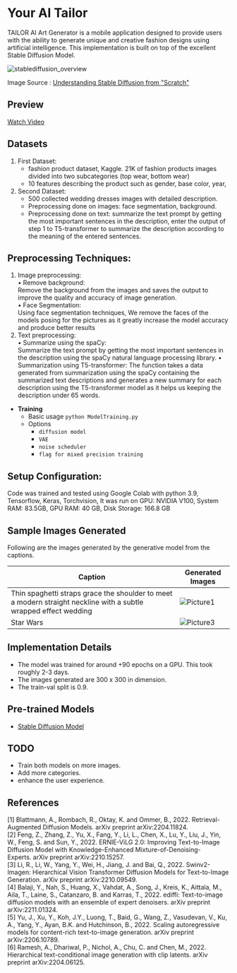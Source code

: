 # Your AI Tailor


TAILOR AI Art Generator is a mobile application designed to provide users with 
the ability to generate unique and creative fashion designs using artificial 
intelligence. This implementation is built on top of the excellent Stable Diffusion Model.

![stablediffusion_overview](https://github.com/amgad59/Your-AI-Tailor/assets/76216074/b2d1c781-7bd0-46ff-8211-9bac3d3f88ab)

Image Source : [Understanding Stable Diffusion from "Scratch"](https://scholar.harvard.edu/binxuw/classes/machine-learning-scratch/materials/stable-diffusion-scratch)

## Preview
[Watch Video](https://youtu.be/o25sxSxPwto)
## Datasets
1) First Dataset:   
   * fashion product dataset, Kaggle. 21K of fashion products images 
divided into two subcategories (top wear, bottom wear)  
   * 10 features describing the product such as gender, base color, year,
2) Second Dataset:  
   * 500 collected wedding dresses images with detailed description.  
   * Preprocessing done on images: face segmentation, background.   
   * Preprocessing done on text: summarize the text prompt by getting the 
most important sentences in the description, enter the output of step 1 
to T5-transformer to summarize the description according to the 
meaning of the entered sentences.
## Preprocessing Techniques:
1) Image preprocessing:  
• Remove background:   
Remove the background from the images and saves the output to 
improve the quality and accuracy of image generation.  
• Face Segmentation:  
Using face segmentation techniques, We remove the faces of the models posing for the pictures as it greatly increase the model accuracy and produce better results
2) Text preprocessing:  
• Summarize using the spaCy:  
Summarize the text prompt by getting the most important sentences 
in the description using the spaCy natural language processing 
library.
• Summarization using T5-transformer:
The function takes a data generated from summarization using the 
spaCy containing the summarized text descriptions and generates a 
new summary for each description using the T5-transformer model as it helps us keeping the description under 65 words.
- <b>Training</b>
  * Basic usage `python ModelTraining.py`
  * Options
      - `diffusion model`
      - `VAE`
      - `noise scheduler`
      - `flag for mixed precision training`
## Setup Configuration:
Code was trained and tested using Google Colab with python 3.9, 
Tensorflow, Keras, Torchvision, It was run on GPU: NVIDIA V100, 
System RAM: 83.5GB, GPU RAM: 40 GB, Disk Storage: 166.8 GB

## Sample Images Generated
Following are the images generated by the generative model from the captions.


| Caption        | Generated Images  |
| ------------- | ----- |
| Thin spaghetti straps grace the shoulder to meet a modern straight neckline with a subtle wrapped effect wedding |  ![Picture1](https://github.com/amgad59/Your-AI-Tailor/assets/76216074/e11bff94-c02f-45e6-b3a2-10d66f37f290) |
| Star Wars        |  ![Picture3](https://github.com/amgad59/Your-AI-Tailor/assets/76216074/edfc39a6-c517-48f0-8fab-3cb621fc5cdd) |


## Implementation Details
- The model was trained for around +90 epochs on a GPU. This took roughly 2-3 days.
- The images generated are 300 x 300 in dimension.
- The train-val split is 0.9.

## Pre-trained Models
- [Stable Diffusion Model](https://github.com/CompVis/stable-diffusion)

## TODO
- Train both models on more images.
- Add more categories.
- enhance the user experience.

## References
[1] Blattmann, A., Rombach, R., Oktay, K. and Ommer, B., 2022. Retrieval-Augmented Diffusion Models. arXiv preprint arXiv:2204.11824.  
[2] Feng, Z., Zhang, Z., Yu, X., Fang, Y., Li, L., Chen, X., Lu, Y., Liu, J., Yin, W., Feng, S. and Sun, Y., 2022. ERNIE-ViLG 2.0: Improving Text-to-Image Diffusion Model with Knowledge-Enhanced Mixture-of-Denoising-Experts. arXiv preprint arXiv:2210.15257.  
[3] Li, R., Li, W., Yang, Y., Wei, H., Jiang, J. and Bai, Q., 2022. Swinv2-Imagen: Hierarchical Vision Transformer Diffusion Models for Text-to-Image Generation. arXiv preprint arXiv:2210.09549.  
[4] Balaji, Y., Nah, S., Huang, X., Vahdat, A., Song, J., Kreis, K., Aittala, M., Aila, T., Laine, S., Catanzaro, B. and Karras, T., 2022. ediffi: Text-to-image diffusion models with an ensemble of expert denoisers. arXiv preprint arXiv:2211.01324.  
[5] Yu, J., Xu, Y., Koh, J.Y., Luong, T., Baid, G., Wang, Z., Vasudevan, V., Ku, A., Yang, Y., Ayan, B.K. and Hutchinson, B., 2022. Scaling autoregressive models for content-rich text-to-image generation. arXiv preprint arXiv:2206.10789.  
[6] Ramesh, A., Dhariwal, P., Nichol, A., Chu, C. and Chen, M., 2022. Hierarchical text-conditional image generation with clip latents. arXiv preprint arXiv:2204.06125.

